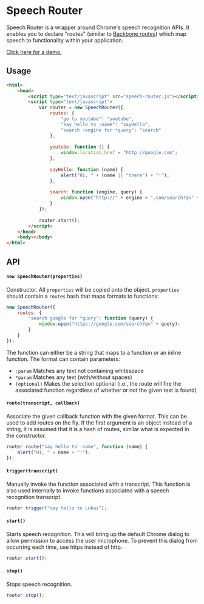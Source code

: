 # Speech Router

Speech Router is a wrapper around Chrome's speech recognition APIs. It enables you to declare "routes" (similar to [Backbone routes](http://backbonejs.org/#Router-routes)) which map speech to functionality within your application.

[Click here for a demo.](http://jsfiddle.net/lolson/ARLRR/)

## Usage
```html
<html>
	<head>
		<script type="text/javascript" src="speech-router.js"></script>
		<script type="text/javascript">
			var router = new SpeechRouter({
				routes: {
					"go to youtube": "youtube",
					"say hello to :name": "sayHello",
					"search :engine for *query": "search"
				},
				
				youtube: function () {
					window.location.href = "http://google.com";
				},
				
				sayHello: function (name) {
					alert("Hi, " + (name || "there") + "!");
				},
				
				search: function (engine, query) {
					window.open("http://" + engine + ".com/search?q=" + query);
				}
			});
			
			router.start();
		</script>
	</head>
	<body></body>
</html>
```

## API

#### `new SpeechRouter(properties)`
Constructor. All `properties` will be copied onto the object. `properties` should contain a `routes` hash that maps formats to functions:
```javascript
new SpeechRouter({
	routes: {
		"search google for *query": function (query) {
			window.open("https://google.com/search?q=" + query);
		}
	}
});
```
The function can either be a string that maps to a function or an inline function. The format can contain parameters:
- `:param` Matches any text not containing whitespace
- `*param` Matches any text (with/without spaces)
- `(optional)` Makes the selection optional (i.e., the route will fire the associated function regardless of whether or not the given text is found)

#### `route(transcript, callback)`
Associate the given callback function with the given format. This can be used to add routes on the fly. If the first argument is an object instead of a string, it is assumed that it is a hash of routes, similar what is expected in the constructor.
```javascript
router.route("say hello to :name", function (name) {
	alert("Hi, " + name + "!");
});
```

#### `trigger(transcript)`
Manually invoke the function associated with a transcript. This function is also used internally to invoke functions associated with a speech recognition transcript.
```javascript
router.trigger("say hello to Lukas");
```

#### `start()`
Starts speech recognition. This will bring up the default Chrome dialog to allow permission to access the user microphone. To prevent this dialog from occurring each time, use https instead of http.
```javascript
router.start();
```

#### `stop()`
Stops speech recognition.
```javascript
router.stop();
```